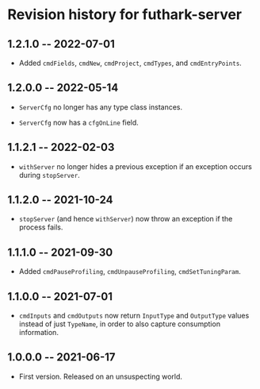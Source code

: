 # Revision history for futhark-server

## 1.2.1.0 -- 2022-07-01

* Added `cmdFields`, `cmdNew`, `cmdProject`, `cmdTypes`, and `cmdEntryPoints`.

## 1.2.0.0 -- 2022-05-14

* `ServerCfg` no longer has any type class instances.

* `ServerCfg` now has a `cfgOnLine` field.

## 1.1.2.1 -- 2022-02-03

* `withServer` no longer hides a previous exception if an exception
  occurs during `stopServer`.

## 1.1.2.0 -- 2021-10-24

* `stopServer` (and hence `withServer`) now throw an exception if the
  process fails.

## 1.1.1.0 -- 2021-09-30

* Added `cmdPauseProfiling`, `cmdUnpauseProfiling`, `cmdSetTuningParam`.

## 1.1.0.0 -- 2021-07-01

* `cmdInputs` and `cmdOutputs` now return `InputType` and `OutputType`
  values instead of just `TypeName`, in order to also capture
  consumption information.

## 1.0.0.0 -- 2021-06-17

* First version. Released on an unsuspecting world.
